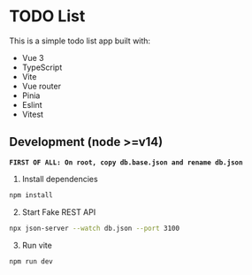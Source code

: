 # TODO List

This is a simple todo list app built with:

- Vue 3
- TypeScript
- Vite
- Vue router
- Pinia
- Eslint
- Vitest

## Development (node >=v14)
**`FIRST OF ALL: On root, copy db.base.json and rename db.json`**

1. Install dependencies
```bash
npm install
```
2. Start Fake REST API
```bash
npx json-server --watch db.json --port 3100
```
3. Run vite
```bash
npm run dev
```